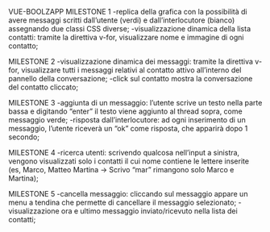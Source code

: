 VUE-BOOLZAPP
MILESTONE 1
-replica della grafica con la possibilità di avere messaggi scritti dall’utente (verdi) e dall’interlocutore (bianco) assegnando due classi CSS diverse;
-visualizzazione dinamica della lista contatti: tramite la direttiva v-for, visualizzare nome e immagine di ogni contatto;

MILESTONE 2
-visualizzazione dinamica dei messaggi: tramite la direttiva v-for, visualizzare tutti i messaggi relativi al contatto attivo all’interno del pannello della conversazione;
-click sul contatto mostra la conversazione del contatto cliccato;

MILESTONE 3
-aggiunta di un messaggio: l’utente scrive un testo nella parte bassa e digitando “enter” il testo viene aggiunto al thread sopra, come messaggio verde;
-risposta dall’interlocutore: ad ogni inserimento di un messaggio, l’utente riceverà un “ok” come risposta, che apparirà dopo 1 secondo;

MILESTONE 4
-ricerca utenti: scrivendo qualcosa nell’input a sinistra, vengono visualizzati solo i contatti il cui nome contiene le lettere inserite (es, Marco, Matteo Martina -> Scrivo “mar” rimangono solo Marco e Martina);

MILESTONE 5
-cancella messaggio: cliccando sul messaggio appare un menu a tendina che permette di cancellare il messaggio selezionato;
-visualizzazione ora e ultimo messaggio inviato/ricevuto nella lista dei contatti;



